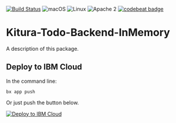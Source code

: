 [![Build Status](https://travis-ci.org/vadimeisenbergibm/Kitura-Todo-Backend-InMemory.svg?branch=master)](https://travis-ci.org/vadimeisenbergibm/Kitura-Todo-Backend-InMemory)
![macOS](https://img.shields.io/badge/os-macOS-green.svg?style=flat)
![Linux](https://img.shields.io/badge/os-linux-green.svg?style=flat)
![Apache 2](https://img.shields.io/badge/license-Apache2-blue.svg?style=flat)
[![codebeat badge](https://codebeat.co/badges/4424e67e-0130-465b-9d90-76074e42f66e)](https://codebeat.co/projects/github-com-vadimeisenbergibm-kitura-todo-backend-inmemory-master)

# Kitura-Todo-Backend-InMemory

A description of this package.

## Deploy to IBM Cloud
In the command line:

`bx app push`

Or just push the button below.

[![Deploy to IBM Cloud](https://bluemix.net/deploy/button.png)](https://bluemix.net/deploy?repository=https://github.com/vadimeisenbergibm/Kitura-Todo-Backend-InMemory.git)
